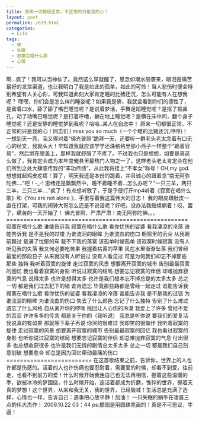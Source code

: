 ```yaml
---
title: 原来一切都很正常，不正常的只是我的心！
layout: post
permalink: /619.html
categories:
  - Life
tags:
  - 佛
  - 失眠
  - 寂寞在唱什么歌
  - 心情
---
```

 啊&#8230;疯了！我可以当神仙了。竟然这么早就醒了，思念如潮水般袭来，眼泪是痛苦最好的发泄渠道，也让我明白了我是如此的孤单，如此的可怜！当人悲伤时便会特别希望有人关心你，可我知道此刻大家肯定睡的比猪还沉，怎么可能有人在想我呢？ 嘿嘿，你们会是怎么样的睡姿呢？如果我是佛，我就会看到你们的德性了，是留着口水，舔了舔了嘴巴睡觉呢？是说着梦话，手舞足蹈睡觉呢？是抠了抠鼻孔，动了动嘴巴睡觉呢？是打着呼噜，躺在地上睡觉呢？是横在床中间，翻个身子睡觉呢？还是安静的睡觉梦到我呢？哈哈..某人在自恋中！ 原来一切都很正常，不正常的只是我的心！同志们,I miss you so much（一个个睡的比猪还沉,哼哼)！ 一想到天一亮，我又得对着“佛光普照”跪拜一天，还要听一群老头老太念着有口无心的经文，我就头大！早知道我就应该学学还珠格格里那小燕子一样整个“跪着容易”，然后绑在膝盖上，那样我就舒服了不疼了。不过我也只是想想，如要是真这么做了，我肯定会成为本年度俺县里最热门人物之一了，这群老头老太肯定会在他们所到之处大肆宣传我的“丰功伟绩”，从此我将挂上“不孝女”称号！OH,my god.想想就起鸡皮疙瘩！算了，明天我还是本份的跪着，并且诚心的跟着念“南无阿弥陀佛&#8230;.”吧！-_-! 思绪还是飘飘然中，睡不着睡不着&#8230;怎么办呢？“一只三羊，两只三羊，三只三羊&#8230;.”疯了！有点想听歌了，于是乎便打开mp4听着《寂寞在唱什么歌》和《You are not alone 》，手里写着我这篇伟大的日志！ 我的眼皮跟肚皮一直在打架，可我的闹钟大哥怎么还是不说话呢？好吧，没办法我继续躺着！哎，罢了，痛苦的一天开始了！ 佛光普照，严肃严肃！南无阿弥陀佛。。。 ===================================================== 寂寞在唱什么歌 谁能告诉我 寂寞在唱什么歌 看你忧伤的娑婆 看我凄凉的冷落 谁能告诉我 是不是我的过错 为谁流泪的眼眸 为谁流血的伤口 橱窗里的云朵 从我眼前飘过 载满了忧郁的车 载不下我的落寞 该孤单时候孤单 该寂寞时候寂寞 没有人听见我的失落 我又何必要吃苦果 我握着枯黄的苹果 风在水里渐渐坠落 我们曾经最爱的那段日子 从来就没有人听说过 没有人看见过 可是为何我们却忘不掉那些 那些 独特 我听着寂寞的旋律 走过寂寞的风景 想要离开寂寞的城市 告别最最寂寞的回忆 我也看着寂寞的身影 听说过寂寞的结局 想要忘记寂寞的伴侣 却难抛弃寂寞的气息 说得太多 也许是想得太多 也许是我们根本忘不掉总是的太多太多 总之一切 都是我们过去犯下的错 谁肯遗忘 毕竟那些路都是曾经一起走过 谁能告诉我 寂寞在唱什么歌 看你忧伤的娑婆 看我凄凉的冷落 谁能告诉我 是不是我的过错 为谁流泪的眼眸 为谁流血的伤口 失去了什么颜色 忘记了什么独特 告别了什么难过 遗忘了什么风格 自从离开你的啰嗦 找回让人心伤的冷漠 我爱上了许多 曾经不爱的苦涩 许许多多的传言 都是关于你的（我听说） 我总是听你说 要我们的爱复活 我说真的有如果 那就等下辈子再说 你哭的很难过 我却笑的很做作 我听着寂寞的旋律 走过寂寞的风景 想要离开寂寞的城市 告别最最寂寞的回忆 我也看过寂寞的身影 也听你说过寂寞的结局 想要忘记寂寞的伴侣 却总难抛弃寂寞的气息 付出很多 也总想收获很多 也许是我们无情的剧情总太多太多 总之一切 都是我们自己刻意划破 想要愈合 却总是因为回忆牵动最痛的伤口 ========================= 在这首歌结束之前，告诉你，世界上的人也许都是伤感的。活着的人也许伤痛也要忍耐着，需要爱的时候，却看不到爱，往前走，也看不到前方的爱！什么时候开始我连自己也无法再相信，握着这些温暖的手，欲被冰冷的梦围绕，什么时候开始，连活着都成为折磨，憔悴的世界，握着天真的梦想！这个世界，从来和我无关，我的世界，已经毁减！生活总是充满了选择，心情也一样。告诉自己：遇事把心放平静！加油！ 一只失眠的蜗牛在凌晨三点的伟大杰作！ 2009.10.22 03：44 ps:插图是用圆珠笔画的！真是不可思议，牛逼！